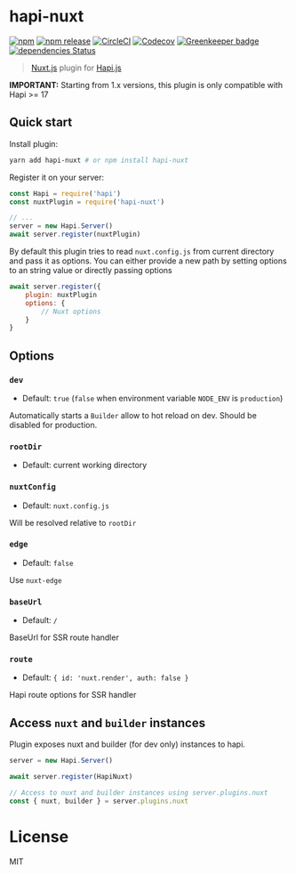 # hapi-nuxt

[![npm](https://img.shields.io/npm/dt/hapi-nuxt.svg?style=flat-square)](https://npmjs.com/package/hapi-nuxt)
[![npm release](https://img.shields.io/npm/v/hapi-nuxt/latest.svg?style=flat-square)](https://npmjs.com/package/hapi-nuxt)
[![CircleCI](https://img.shields.io/circleci/project/github/nuxt-community/hapi-nuxt.svg?style=flat-square)](https://circleci.com/gh/nuxt-community/hapi-nuxt)
[![Codecov](https://img.shields.io/codecov/c/github/nuxt-community/hapi-nuxt.svg?style=flat-square)](https://codecov.io/gh/nuxt-community/hapi-nuxt)
[![Greenkeeper badge](https://img.shields.io/badge/greenkeepr-enabled-green.svg?style=flat-square)](https://greenkeeper.io/)
[![dependencies Status](https://david-dm.org/expressjs/express/status.svg?style=flat-square)](https://david-dm.org/expressjs/express)

> [Nuxt.js](https://nuxtjs.org) plugin for [Hapi.js](https://hapijs.com/)

**IMPORTANT:** Starting from 1.x versions, this plugin is only compatible with Hapi >= 17

## Quick start

Install plugin:

```bash
yarn add hapi-nuxt # or npm install hapi-nuxt
```

Register it on your server:

```js
const Hapi = require('hapi')
const nuxtPlugin = require('hapi-nuxt')

// ...
server = new Hapi.Server()
await server.register(nuxtPlugin)

```

By default this plugin tries to read `nuxt.config.js` from current directory and pass it as options.
You can either provide a new path by setting options to an string value or directly passing options

```js
await server.register({
    plugin: nuxtPlugin
    options: {
        // Nuxt options
    }
}
```

## Options

### `dev`

- Default: `true` (`false` when environment variable `NODE_ENV` is `production`)

Automatically starts a `Builder` allow to hot reload on dev. Should be disabled for production.

### `rootDir`

- Default: current working directory

### `nuxtConfig`

- Default: `nuxt.config.js`

Will be resolved relative to `rootDir`

### `edge`

- Default: `false`

Use `nuxt-edge`

### `baseUrl`

- Default: `/`

BaseUrl for SSR route handler

### `route`

- Default: `{ id: 'nuxt.render', auth: false }`

Hapi route options for SSR handler

## Access `nuxt` and `builder` instances

Plugin exposes nuxt and builder (for dev only) instances to hapi.

```js
server = new Hapi.Server()

await server.register(HapiNuxt)

// Access to nuxt and builder instances using server.plugins.nuxt
const { nuxt, builder } = server.plugins.nuxt
```

# License

MIT
